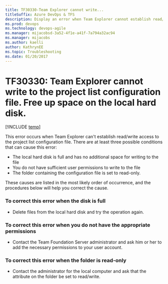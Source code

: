 ```yaml
---
title: TF30330-Team Explorer cannot write...
titleSuffix: Azure DevOps & TFS
description: Display an error when Team Explorer cannot establish read/write access to the project list configuration file.
ms.prod: devops
ms.technology: devops-agile
ms.manager: mijacobsd-3a52-4f1e-a41f-7a794a32ac94
ms.manager: mijacobs
ms.author: kaelli
author: KathrynEE
ms.topic: Troubleshooting
ms.date: 01/20/2017
---
```



# TF30330: Team Explorer cannot write to the project list configuration file. Free up space on the local hard disk.

[!INCLUDE [temp](../../includes/version-vsts-tfs-all-versions.md)]

This error occurs when Team Explorer can't establish read/write access to the project list configuration file. There are at least three possible conditions that can cause this error:  
  
-   The local hard disk is full and has no additional space for writing to the file    
-   You do not have sufficient user permissions to write to the file    
-   The folder containing the configuration file is set to read-only.  
  
These causes are listed in the most likely order of occurrence, and the procedures below will help you correct the cause.  
  
### To correct this error when the disk is full  
  
-   Delete files from the local hard disk and try the operation again.  
  
### To correct this error when you do not have the appropriate permissions  
  
-   Contact the Team Foundation Server administrator and ask him or her to add the necessary permissions to your user account.  
  
### To correct this error when the folder is read-only  
  
-   Contact the administrator for the local computer and ask that the attribute on the folder be set to read/write.